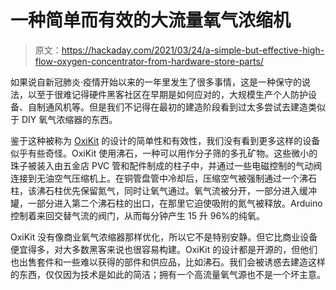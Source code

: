 # 一种简单而有效的大流量氧气浓缩机

> 原文：<https://hackaday.com/2021/03/24/a-simple-but-effective-high-flow-oxygen-concentrator-from-hardware-store-parts/>

如果说自新冠肺炎·疫情开始以来的一年里发生了很多事情，这是一种保守的说法，以至于很难记得硬件黑客社区在早期是如何应对的，大规模生产个人防护设备、自制通风机等。但是我们不记得在最初的建造阶段看到过太多尝试去建造类似于 DIY 氧气浓缩器的东西。

鉴于这种被称为 [OxiKit](https://oxikit.com/) 的设计的简单性和有效性，我们没有看到更多这样的设备似乎有些奇怪。OxiKit 使用沸石，一种可以用作分子筛的多孔矿物。这些微小的珠子被装入由五金店 PVC 管和配件制成的柱子中，并通过一些电磁控制的气动阀连接到无油空气压缩机上。在铜管盘管中冷却后，压缩空气被强制通过一个沸石柱，该沸石柱优先保留氮气，同时让氧气通过。氧气流被分开，一部分进入缓冲罐，一部分进入第二个沸石柱的出口，在那里它迫使吸附的氮气被释放。Arduino 控制着来回交替气流的阀门，从而每分钟产生 15 升 96%的纯氧。

OxiKit 没有像商业氧气浓缩器那样优化，所以它不是特别安静。但它比商业设备便宜得多，对大多数黑客来说也很容易构建。OxiKit 的设计都是开源的，但他们也出售套件和一些难以获得的部件和供应品，比如沸石。我们会被诱惑去建造这样的东西，仅仅因为技术是如此的简洁；拥有一个高流量氧气源也不是一个坏主意。